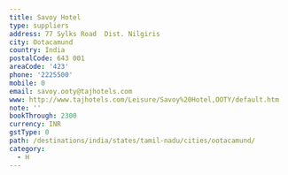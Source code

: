 ```yaml
---
title: Savoy Hotel
type: suppliers
address: 77 Sylks Road  Dist. Nilgiris
city: Ootacamund
country: India
postalCode: 643 001
areaCode: '423'
phone: '2225500'
mobile: 0
email: savoy.ooty@tajhotels.com
www: http://www.tajhotels.com/Leisure/Savoy%20Hotel,OOTY/default.htm
note: ''
bookThrough: 2300
currency: INR
gstType: 0
path: /destinations/india/states/tamil-nadu/cities/ootacamund/
category:
  - H
---
```


